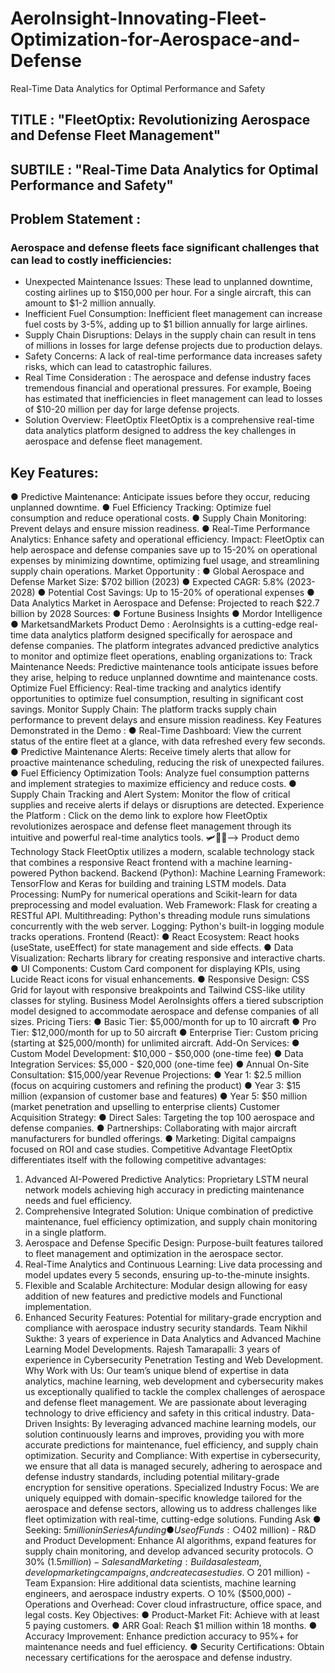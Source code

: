 # AeroInsight-Innovating-Fleet-Optimization-for-Aerospace-and-Defense
Real-Time Data Analytics for Optimal Performance and Safety

## TITLE : "FleetOptix: Revolutionizing Aerospace and Defense Fleet Management"
## SUBTILE : "Real-Time Data Analytics for Optimal Performance and Safety"
## Problem Statement :

### Aerospace and defense fleets face significant challenges that can lead to costly inefficiencies:

- Unexpected Maintenance Issues: These lead to unplanned downtime, costing airlines up to $150,000 per hour. For a single aircraft, this can amount to $1-2 million annually.
- Inefficient Fuel Consumption: Inefficient fleet management can increase fuel costs by 3-5%, adding up to $1 billion annually for large airlines.
- Supply Chain Disruptions: Delays in the supply chain can result in tens of millions in losses for large defense projects due to production delays.
- Safety Concerns: A lack of real-time performance data increases safety risks, which can lead to catastrophic failures.
- Real Time Consideration : The aerospace and defense industry faces tremendous financial and operational pressures. For example, Boeing has estimated that inefficiencies in fleet management can lead to losses of $10-20 million per day for large defense projects.
- Solution Overview: FleetOptix FleetOptix is a comprehensive real-time data analytics platform designed to address the key challenges in aerospace and defense fleet management.


## Key Features:

● Predictive Maintenance: Anticipate issues before they occur, reducing unplanned downtime.
● Fuel Efficiency Tracking: Optimize fuel consumption and reduce operational costs.
● Supply Chain Monitoring: Prevent delays and ensure mission readiness.
● Real-Time Performance Analytics: Enhance safety and operational efficiency.
Impact:
FleetOptix can help aerospace and defense companies save up to 15-20%
on operational expenses by minimizing downtime, optimizing fuel usage,
and streamlining supply chain operations.
Market Opportunity :
● Global Aerospace and Defense Market Size: $702 billion (2023)
● Expected CAGR: 5.8% (2023-2028)
● Potential Cost Savings: Up to 15-20% of operational expenses
● Data Analytics Market in Aerospace and Defense: Projected to
reach $22.7 billion by 2028
Sources:
● Fortune Business Insights
● Mordor Intelligence
● MarketsandMarkets
Product Demo :
AeroInsights is a cutting-edge real-time data analytics platform designed
specifically for aerospace and defense companies. The platform integrates
advanced predictive analytics to monitor and optimize fleet operations,
enabling organizations to:
Track Maintenance Needs: Predictive maintenance tools anticipate
issues before they arise, helping to reduce unplanned downtime and
maintenance costs.
Optimize Fuel Efficiency: Real-time tracking and analytics identify
opportunities to optimize fuel consumption, resulting in significant cost
savings.
Monitor Supply Chain: The platform tracks supply chain performance to
prevent delays and ensure mission readiness.
Key Features Demonstrated in the Demo :
● Real-Time Dashboard: View the current status of the entire fleet at
a glance, with data refreshed every few seconds.
● Predictive Maintenance Alerts: Receive timely alerts that allow for
proactive maintenance scheduling, reducing the risk of unexpected
failures.
● Fuel Efficiency Optimization Tools: Analyze fuel consumption
patterns and implement strategies to maximize efficiency and
reduce costs.
● Supply Chain Tracking and Alert System: Monitor the flow of
critical supplies and receive alerts if delays or disruptions are
detected.
Experience the Platform :
Click on the demo link to explore how FleetOptix revolutionizes
aerospace and defense fleet management through its intuitive and
powerful real-time analytics tools.
🛩🚀🚡—-> Product demo
Technology Stack
FleetOptix utilizes a modern, scalable technology stack that combines a
responsive React frontend with a machine learning-powered Python
backend.
Backend (Python):
Machine Learning Framework: TensorFlow and Keras for building and
training LSTM models.
Data Processing: NumPy for numerical operations and Scikit-learn for
data preprocessing and model evaluation.
Web Framework: Flask for creating a RESTful API.
Multithreading: Python's threading module runs simulations
concurrently with the web server.
Logging: Python's built-in logging module tracks operations.
Frontend (React):
● React Ecosystem: React hooks (useState, useEffect) for state
management and side effects.
● Data Visualization: Recharts library for creating responsive and
interactive charts.
● UI Components: Custom Card component for displaying KPIs,
using Lucide React icons for visual enhancements.
● Responsive Design: CSS Grid for layout with responsive
breakpoints and Tailwind CSS-like utility classes for styling.
Business Model
AeroInsights offers a tiered subscription model designed to accommodate
aerospace and defense companies of all sizes.
Pricing Tiers:
● Basic Tier: $5,000/month for up to 10 aircraft
● Pro Tier: $12,000/month for up to 50 aircraft
● Enterprise Tier: Custom pricing (starting at $25,000/month) for
unlimited aircraft.
Add-On Services:
● Custom Model Development: $10,000 - $50,000 (one-time fee)
● Data Integration Services: $5,000 - $20,000 (one-time fee)
● Annual On-Site Consultation: $15,000/year
Revenue Projections:
● Year 1: $2.5 million (focus on acquiring customers and refining the
product)
● Year 3: $15 million (expansion of customer base and features)
● Year 5: $50 million (market penetration and upselling to enterprise
clients)
Customer Acquisition Strategy:
● Direct Sales: Targeting the top 100 aerospace and defense companies.
● Partnerships: Collaborating with major aircraft manufacturers for
bundled offerings.
● Marketing: Digital campaigns focused on ROI and case studies.
Competitive Advantage
FleetOptix differentiates itself with the following competitive advantages:
1. Advanced AI-Powered Predictive Analytics: Proprietary LSTM
neural network models achieving high accuracy in predicting
maintenance needs and fuel efficiency.
2. Comprehensive Integrated Solution: Unique combination of
predictive maintenance, fuel efficiency optimization, and supply
chain monitoring in a single platform.
3. Aerospace and Defense Specific Design: Purpose-built features
tailored to fleet management and optimization in the aerospace
sector.
4. Real-Time Analytics and Continuous Learning: Live data processing
and model updates every 5 seconds, ensuring up-to-the-minute
insights.
5. Flexible and Scalable Architecture: Modular design allowing for
easy addition of new features and predictive models and Functional
implementation.
6. Enhanced Security Features: Potential for military-grade encryption
and compliance with aerospace industry security standards.
Team
Nikhil Sukthe: 3 years of experience in Data Analytics and Advanced
Machine Learning Model Developments.
Rajesh Tamarapalli: 3 years of experience in Cybersecurity Penetration
Testing and Web Development.
Why Work with Us:
Our team’s unique blend of expertise in data analytics, machine learning,
web development and cybersecurity makes us exceptionally qualified to
tackle the complex challenges of aerospace and defense fleet
management. We are passionate about leveraging technology to drive
efficiency and safety in this critical industry.
Data-Driven Insights: By leveraging advanced machine learning models,
our solution continuously learns and improves, providing you with more
accurate predictions for maintenance, fuel efficiency, and supply chain
optimization.
Security and Compliance: With expertise in cybersecurity, we ensure that
all data is managed securely, adhering to aerospace and defense industry
standards, including potential military-grade encryption for sensitive
operations.
Specialized Industry Focus: We are uniquely equipped with
domain-specific knowledge tailored for the aerospace and defense
sectors, allowing us to address challenges like fleet optimization with
real-time, cutting-edge solutions.
Funding Ask
● Seeking: $5 million in Series A funding
● Use of Funds:
○ 40% ($2 million) - R&D and Product Development: Enhance AI
algorithms, expand features for supply chain monitoring, and
develop advanced security protocols.
○ 30% ($1.5 million) - Sales and Marketing: Build a sales team,
develop marketing campaigns, and create case studies.
○ 20% ($1 million) - Team Expansion: Hire additional data
scientists, machine learning engineers, and aerospace industry
experts.
○ 10% ($500,000) - Operations and Overhead: Cover cloud
infrastructure, office space, and legal costs.
Key Objectives:
● Product-Market Fit: Achieve with at least 5 paying customers.
● ARR Goal: Reach $1 million within 18 months.
● Accuracy Improvement: Enhance prediction accuracy to 95%+ for
maintenance needs and fuel efficiency.
● Security Certifications: Obtain necessary certifications for the
aerospace and defense industry.
